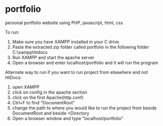 # portfolio
 personal portfolio website using PHP, javascript, html, css

 To run:

1) Make sure you have XAMPP installed in your C drive. 
2) Paste the extracted zip folder called portfolio in the following folder C:\xampp\htdocs
3) Run XAMPP and start the apache server
4) Open a browser and enter localhost/portfolio and it will run the program

Alternate way to run if you want to run project from elsewhere and not HtDocs:
1) open XAMPP 
2) click on config in the apache section 
3) click on the first Apache(http.conf)
4) Ctrl+F to find "DocumentRoot"
5) change the path to where you would like to run the project from beside DocumentRoot and beside <Directory 
6) Open a browser window and type "localhost/portfolio"
